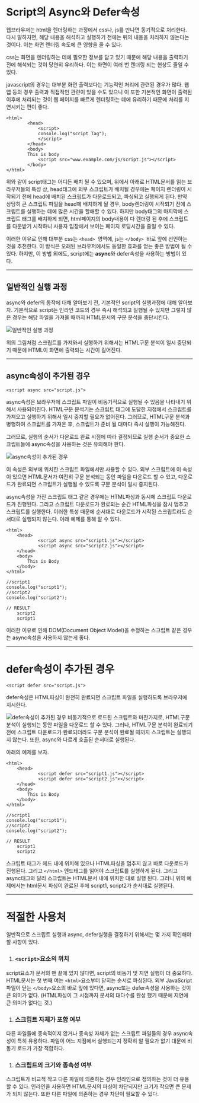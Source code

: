 # Script의 Async와 Defer속성

웹브라우저는 html을 렌더링하는 과정에서 css나, js를 만나면 동기적으로 처리한다. 다시 말하자면, 해당 내용을 해석하고 실행하기 전에는 뒤의 내용을 처리하지 않는다는 것이다. 이는 화면 렌더링 속도에 큰 영향을 줄 수 있다. 

css는 화면을 렌더링하는 데에 필요한 정보를 담고 있기 때문에 해당 내용을 출력하기 전에 해석되는 것이 당연히 유리하다. 이는 화면이 여러 번 렌더링 되는 현상도 줄일 수 있다. 

javascript의 경우는 대부분 화면 출력보다는 기능적인 처리에 관련된 경우가 많다. 웹앱 등의 경우 출력과 직접적인 관련이 있을 수도 있으니 이 또한 기본적인 화면이 출력된 이후에 처리되는 것이 웹 페이지를 빠르게 렌더링하는 데에 유리하기 때문에 처리를 지연시키는 편이 좋다.

```
<html>
		<head>
			<script>
			console.log("script Tag");
			</script>
		</head>
		<body>
		This is body
			<script src="www.example.com/js/script.js"></script>
		</body>
</html>
```
위와 같이 script태그는 어디든 배치 될 수 있으며, 위에서 아래로 HTML문서를 읽는 브라우저들의 특성 상, head태그에 외부 스크립트가 배치될 경우에는 페이지 렌더링이 시작되기 전에 head에 배치된 스크립트가 다운로드되고,  파싱되고 실행되게 된다. 만약 상당히 큰 스크립트 파일을 head에 배치하게 될 경우, body렌더링이 시작되기 전에 스크립트를 실행하는 데에 많은 시간을 할애할 수 있다. 하지만 body태그의 마지막에 스크립트 태그를 배치하게 되면, html페이지의 body내용이 다 렌더링 된 후에 스크립트를 다운받기 시작하니 사용자 입장에서 보이는 페이지 로딩시간을 줄일 수 있다.

이러한 이유로 인해 대부분 css는 `<head> `영역에, js는 `</body> `바로 앞에 선언하는 것을 추천한다. 이 방식은 오래된 브라우저에서도 동일한 효과를 얻는 좋은 방법이 될 수 있다. 하지만, 이 방법 외에도,  script에는 **async**와 defer속성을 사용하는 방법이 있다. 


-----


## 일반적인 실행 과정 
async와 defer의 동작에 대해 알아보기 전, 기본적인 script의 실행과정에 대해 알아보자. 기본적으로 script는 인라인 코드의 경우 즉시 해석되고 실행될 수 있지만 그렇지 않은 경우는 해당 파일을 가져올 때까지 HTML문서의 구문 분석을 중단시킨다.

![일반적인 실행 과정](https://blog.asamaru.net/res/img/post/2017/05/script-async-defer-1.png)

위의 그림처럼 스크립트를 가져와서 실행하기 위해서는 HTML구문 분석이 일시 중단되기 때문에  HTML이 화면에 출력되는 시간이 길어진다.


-----


## async속성이 추가된 경우

```
<script async src="script.js">
```
async속성은 브라우저에 스크립트 파일이 비동기적으로 실행될 수 있음을 나타내기 위해서 사용되어진다. HTML구문 분석기는 스크립트 태그에 도달한 지점에서 스크립트를 가져오고 실행하기 위해서 일시 중지할 필요가 없어진다. 그러므로, HTML구문 분석과 병행하여 스크립트를 가져온 후, 스크립트가 준비 될 대마다 즉시 실행이 가능해진다. 

그러므로, 실행의 순서가 다운로드 완료 시점에 따라 결정되므로 실행 순서가 중요한 스크립트들에 async속성을 사용하는 것은 유의해야 한다. 

![async속성이 추가된 경우](https://blog.asamaru.net/res/img/post/2017/05/script-async-defer-2.png)

이 속성은 외부에 위치한 스크립트 파일에서만 사용할 수 있다. 외부 스크립트에 이 속성이 있으면 HTML문서가 여전히 구문 분석되는 동안 파일을 다운로드 할 수 있고, 다운로드가 완료되면 스크립트가 실행될 수 있도록 구문 분석이 일시 중지된다.


async속성을 가진 스크립트 태그 같은 경우에는 HTML파싱과 동시에 스크립트 다운로드가 진행된다. 그리고 스크립트 다운로드가 완료되는 순간 HTML파싱을 잠시 멈추고 스크립트를 실행한다. 이러한 특성 때문에 순서대로 다운로드가 시작된 스크립트라도 순서대로 실행되지 않는다. 아래 예제를 통해 알 수 있다. 
```
<html>
	<head>
			<script async src="script1.js"></script>
			<script async src="script2.js"></script>
	</head>
	<body>
		This is Body
	</body>
</html>
```
```
//script1
console.log("script1");
//script2
console.log("script2");
```
```
// RESULT
	script2
	script1
```
이러한 이유로 인해 DOM(Document Object Model)을 수정하는 스크립트 같은 경우는 async속성을 사용하지 않는게 좋다.

-----

# defer속성이 추가된 경우

```
<script defer src="script.js">
```
defer속성은 HTML파싱이 완전히 완료되면 스크립트 파일을 실행하도록 브라우저에 지시한다.

![defer속성이 추가된 경우](https://blog.asamaru.net/res/img/post/2017/05/script-async-defer-3.png)
비동기적으로 로드된 스크립트와 마찬가지로, HTML구문 분석이 실행되는 동안 파일을 다운로드 할 수 있다. 그러나, HTML구문 분석이 완료되기 전에 스크립트 다운로드가 완료되더라도 구문 분석이 완료될 때까지 스크립트는 실행되지 않는다. 또한, async와 다르게 호출된 순서대로 실행된다.

아래의 예제를 보자.
```
<html>
	<head>
			<script defer src="script1.js"></script>
			<script defer src="script2.js"></script>
	</head>
	<body>
		This is Body
	</body>
</html>
```
```
//script1
console.log("script1");
//script2
console.log("script2");
```
```
// RESULT
	script1
	script2
```
스크립트 태그가 헤드 내에 위치해 있으나 HTML파싱을 멈추지 않고 바로 다운로드가 진행된다. 그리고 `</html>` 엔드태그를 읽어야 스크립트를 실행하게 된다. 그리고 async태그와 달리 스크립트는  HTML문서 내에 위치한 대로 실행 된다. 그러니 위의 예제에서는 html문서 파싱이 완료된 후에 script1, script2가 순서대로 실행된다. 

-----
# 적절한 사용처
일반적으로 스크립트 실행과 async, defer실행을 결정하기 위해서는 몇 가지 확인해야 할 사항이 있다.

1. ### **`<script>`요소의 위치**
script요소가 문서의 맨 끝에 있지 않다면, script의 비동기 및 지연 실행이 더 중요하다. HTML문서는 첫 번째 여는 `<html>`요소부터 닫히는 순서로 파싱된다. 외부 JavaScript파일이 닫는 `</body>`요소의 바로 앞에 있다면, async또는 defer속성을 사용하는 것이 큰 의미가 없다. (HTML파싱이 그 시점까지 문서의 대다수를 완성 했기 때문에 지연에 큰 의미가 없다는 것.)

1. ### **스크립트 자체가 포함 여부**
다른 파일들에 종속적이지 않거나 종속성 자체가 없는 스크립트 파일들의 경우 async속성이 특히 유용하다. 파일이 어느 지점에서 실행되는지 정확히 알 필요가 없기 대문에 비동기 로드가 가장 적합하다.

1. ### **스크립트의 크기와 종속성 여부**
스크립트가 비교적 작고 다른 파일에 의존하는 경우 인라인으로 정의하는 것이 더 유용할 수 있다. 인라인을 사용하면 HTML문서의 파싱이 차단되지만 크기가 작으면 큰 문제가 되지 않는다. 또한 다른 파일에 의존하는 경우 차단이 필요할 수 있다.
